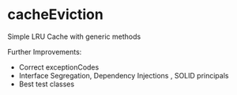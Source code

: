 # cacheEviction
Simple LRU Cache with generic methods

Further Improvements: 
* Correct exceptionCodes
* Interface Segregation, Dependency Injections , SOLID principals
* Best test classes
